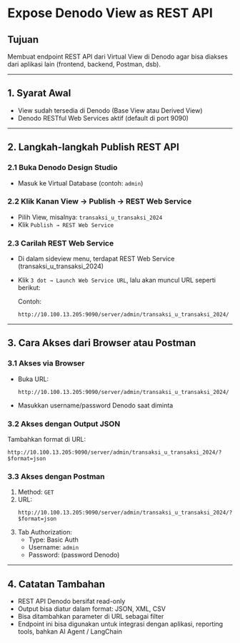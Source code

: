 
# Expose Denodo View as REST API

## Tujuan
Membuat endpoint REST API dari Virtual View di Denodo agar bisa diakses dari aplikasi lain (frontend, backend, Postman, dsb).

---

## 1. Syarat Awal
- View sudah tersedia di Denodo (Base View atau Derived View)
- Denodo RESTful Web Services aktif (default di port 9090)

---

## 2. Langkah-langkah Publish REST API

### 2.1 Buka Denodo Design Studio
- Masuk ke Virtual Database (contoh: `admin`)

### 2.2 Klik Kanan View → Publish → REST Web Service
- Pilih View, misalnya: `transaksi_u_transaksi_2024`
- Klik `Publish → REST Web Service`

### 2.3 Carilah REST Web Service
- Di dalam sideview menu, terdapat REST Web Service (transaksi_u_transaksi_2024)
- Klik `3 dot → Launch Web Service URL`, lalu akan muncul URL seperti berikut:
  
  Contoh:
  ```
  http://10.100.13.205:9090/server/admin/transaksi_u_transaksi_2024/
  ```

---

## 3. Cara Akses dari Browser atau Postman

### 3.1 Akses via Browser
- Buka URL:
  ```
  http://10.100.13.205:9090/server/admin/transaksi_u_transaksi_2024/
  ```
- Masukkan username/password Denodo saat diminta

### 3.2 Akses dengan Output JSON
Tambahkan format di URL:
```
http://10.100.13.205:9090/server/admin/transaksi_u_transaksi_2024/?$format=json
```

### 3.3 Akses dengan Postman
1. Method: `GET`
2. URL:
   ```
   http://10.100.13.205:9090/server/admin/transaksi_u_transaksi_2024/?$format=json
   ```
3. Tab Authorization:
   - Type: Basic Auth
   - Username: `admin`
   - Password: (password Denodo)

---

## 4. Catatan Tambahan
- REST API Denodo bersifat read-only
- Output bisa diatur dalam format: JSON, XML, CSV
- Bisa ditambahkan parameter di URL sebagai filter
- Endpoint ini bisa digunakan untuk integrasi dengan aplikasi, reporting tools, bahkan AI Agent / LangChain
